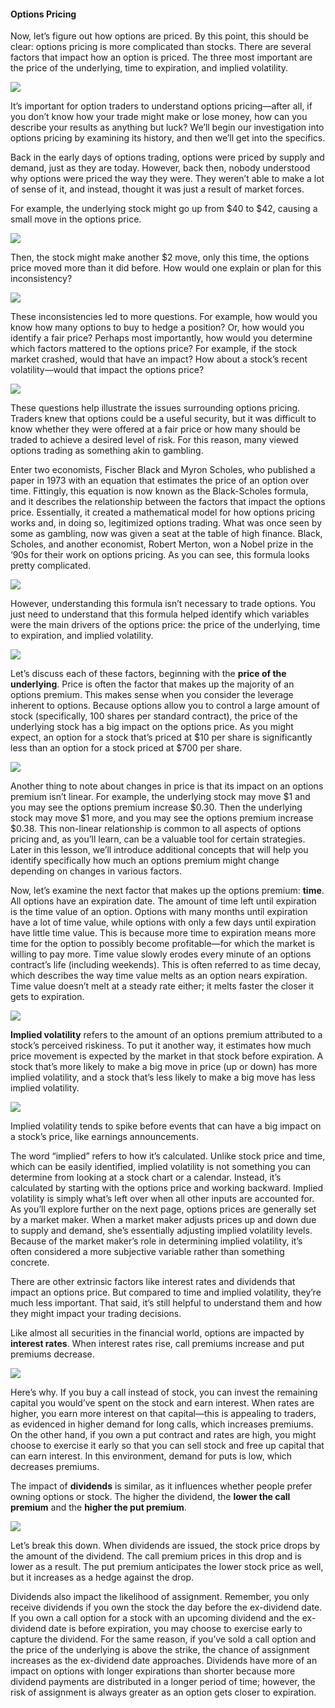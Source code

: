 #### Options Pricing

Now, let’s figure out how options are priced. By this point, this should be clear: options pricing is more complicated than stocks. There are several factors that impact how an option is priced. The three most important are the price of the underlying, time to expiration, and implied volatility.

![](https://education.ameritrade.com/content/cms/images/BDTO_Lesson_2.20.02.jpg)

It’s important for option traders to understand options pricing—after all, if you don’t know how your trade might make or lose money, how can you describe your results as anything but luck? We’ll begin our investigation into options pricing by examining its history, and then we’ll get into the specifics.

Back in the early days of options trading, options were priced by supply and demand, just as they are today. However, back then, nobody understood why options were priced the way they were. They weren’t able to make a lot of sense of it, and instead, thought it was just a result of market forces.

For example, the underlying stock might go up from $40 to $42, causing a small move in the options price.

![](https://education.ameritrade.com/content/cms/images/BDTO_Lesson_2.20.03.jpg)

Then, the stock might make another $2 move, only this time, the options price moved more than it did before. How would one explain or plan for this inconsistency?

![](https://education.ameritrade.com/content/cms/images/BDTO_Lesson_2.20.04.jpg)

These inconsistencies led to more questions. For example, how would you know how many options to buy to hedge a position? Or, how would you identify a fair price? Perhaps most importantly, how would you determine which factors mattered to the options price? For example, if the stock market crashed, would that have an impact? How about a stock’s recent volatility—would that impact the options price?

![](https://education.ameritrade.com/content/cms/images/BDTO_Lesson_2.20.05.jpg)

These questions help illustrate the issues surrounding options pricing. Traders knew that options could be a useful security, but it was difficult to know whether they were offered at a fair price or how many should be traded to achieve a desired level of risk. For this reason, many viewed options trading as something akin to gambling.

Enter two economists, Fischer Black and Myron Scholes, who published a paper in 1973 with an equation that estimates the price of an option over time. Fittingly, this equation is now known as the Black-Scholes formula, and it describes the relationship between the factors that impact the options price. Essentially, it created a mathematical model for how options pricing works and, in doing so, legitimized options trading. What was once seen by some as gambling, now was given a seat at the table of high finance. Black, Scholes, and another economist, Robert Merton, won a Nobel prize in the ‘90s for their work on options pricing. As you can see, this formula looks pretty complicated.

![](https://education.ameritrade.com/content/cms/images/BDTO_Lesson_2.20.06.jpg)

However, understanding this formula isn’t necessary to trade options. You just need to understand that this formula helped identify which variables were the main drivers of the options price: the price of the underlying, time to expiration, and implied volatility.

![](https://education.ameritrade.com/content/cms/images/BDTO_Lesson_2.20.07.jpg)

Let’s discuss each of these factors, beginning with the **price of the underlying**. Price is often the factor that makes up the majority of an options premium. This makes sense when you consider the leverage inherent to options. Because options allow you to control a large amount of stock (specifically, 100 shares per standard contract), the price of the underlying stock has a big impact on the options price. As you might expect, an option for a stock that’s priced at $10 per share is significantly less than an option for a stock priced at $700 per share.

![](https://education.ameritrade.com/content/cms/images/BDTO_Lesson_2.20.08.jpg)

Another thing to note about changes in price is that its impact on an options premium isn’t linear. For example, the underlying stock may move $1 and you may see the options premium increase $0.30. Then the underlying stock may move $1 more, and you may see the options premium increase $0.38. This non-linear relationship is common to all aspects of options pricing and, as you’ll learn, can be a valuable tool for certain strategies. Later in this lesson, we’ll introduce additional concepts that will help you identify specifically how much an options premium might change depending on changes in various factors.

Now, let’s examine the next factor that makes up the options premium:  **time**. All options have an expiration date. The amount of time left until expiration is the time value of an option. Options with many months until expiration have a lot of time value, while options with only a few days until expiration have little time value. This is because more time to expiration means more time for the option to possibly become profitable—for which the market is willing to pay more. Time value slowly erodes every minute of an options contract’s life (including weekends). This is often referred to as time decay, which describes the way time value melts as an option nears expiration. Time value doesn’t melt at a steady rate either; it melts faster the closer it gets to expiration.

![](https://education.ameritrade.com/content/cms/images/BDTO_Lesson_2.20.09.jpg)

**Implied volatility** refers to the amount of an options premium attributed to a stock’s perceived riskiness. To put it another way, it estimates how much price movement is expected by the market in that stock before expiration. A stock that’s more likely to make a big move in price (up or down) has more implied volatility, and a stock that’s less likely to make a big move has less implied volatility.

![](https://education.ameritrade.com/content/cms/images/BDTO_Lesson_2.20.10.jpg)

Implied volatility tends to spike before events that can have a big impact on a stock’s price, like earnings announcements.

The word “implied” refers to how it’s calculated. Unlike stock price and time, which can be easily identified, implied volatility is not something you can determine from looking at a stock chart or a calendar. Instead, it’s calculated by starting with the options price and working backward. Implied volatility is simply what’s left over when all other inputs are accounted for. As you’ll explore further on the next page, options prices are generally set by a market maker. When a market maker adjusts prices up and down due to supply and demand, she’s essentially adjusting implied volatility levels. Because of the market maker’s role in determining implied volatility, it’s often considered a more subjective variable rather than something concrete.

There are other extrinsic factors like interest rates and dividends that impact an options price. But compared to time and implied volatility, they’re much less important. That said, it’s still helpful to understand them and how they might impact your trading decisions.

Like almost all securities in the financial world, options are impacted by  **interest rates**. When interest rates rise, call premiums increase and put premiums decrease.

![](https://education.ameritrade.com/content/cms/images/BDTO_Lesson_2.20.11.jpg)

Here’s why. If you buy a call instead of stock, you can invest the remaining capital you would’ve spent on the stock and earn interest. When rates are higher, you earn more interest on that capital—this is appealing to traders, as evidenced in higher demand for long calls, which increases premiums. On the other hand, if you own a put contract and rates are high, you might choose to exercise it early so that you can sell stock and free up capital that can earn interest. In this environment, demand for puts is low, which decreases premiums.

The impact of  **dividends**  is similar, as it influences whether people prefer owning options or stock. The higher the dividend, the **lower the call premium** and the **higher the put premium**.

![](https://education.ameritrade.com/content/cms/images/BDTO_Lesson_2.20.12.jpg)

Let’s break this down. When dividends are issued, the stock price drops by the amount of the dividend. The call premium prices in this drop and is lower as a result. The put premium anticipates the lower stock price as well, but it increases as a hedge against the drop.

Dividends also impact the likelihood of assignment. Remember, you only receive dividends if you own the stock the day before the ex-dividend date. If you own a call option for a stock with an upcoming dividend and the ex-dividend date is before expiration, you may choose to exercise early to capture the dividend. For the same reason, if you’ve sold a call option and the price of the underlying is above the strike, the chance of assignment increases as the ex-dividend date approaches. Dividends have more of an impact on options with longer expirations than shorter because more dividend payments are distributed in a longer period of time; however, the risk of assignment is always greater as an option gets closer to expiration.
<!--stackedit_data:
eyJoaXN0b3J5IjpbMjAwODEyNjM1NV19
-->